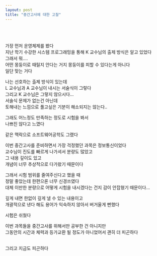 ```yaml
---
layout: post
title: "중간고사에 대한 고찰"
---
```

<br><br><br>
가장 먼저 운영체제를 봤다<br>
지난 학기 수강한 시스템 프로그래밍을 통해 K 교수님의 출제 방식은 알고 있었다<br>
그래서 뭐....<br> 어떤 몽둥이로 때릴지 안다는 거지 몽둥이를 피할 수 있다는게 아니다<br>
일단 맞는 거다<br>

나는 선호하는 출제 방식이 있는데<br>
L 교수님과 A 교수님이 내시는 서술식이 그렇다<br>
그리고 K 교수님은 그렇지 않으시다...<br>
서술식 문제가 없는건 아닌데<br>
토해내는 느낌으로 풀고싶은 기분이 해소되지는 않는다..<br>

그래도 어느정도 만족하는 정도로 시험을 봐서<br>
나쁘진 않다고 느꼈다

같은 맥락으로 소프트웨어공학도 그랬다<br>

이번 중간고사를 준비하면서 가장 걱정했던 과목은 정보통신이었다<br>
교수님이 진도를 빠르게 나가셔서 분량도 많았고<br>
그 내용 깊이도 있고<br> 
개념이 너무 추상적으로 다가왔기 때문이다<br>

그래서 시험 범위를 줄여주신다고 했을 때<br>
정말 좋았는데 한편으론 너무 신경쓰였다<br>
대체 이만한 분량으로 어떻게 시험을 내시겠다는 건지 감이 안잡혔기 때문이다...<br>

깊게 내면 한없이 깊게 낼 수 있는 내용이고<br>
개괄적으로 낸다 해도 용어가 익숙하지 않아서 버거울게 뻔했다<br>

시험은 쉬웠다<br>


이번 과목들을 중간고사를 위해서만 공부한 건 아니지만<br>
그동안의 시간과 체력과 등가교환 될 정도가 아니었어서 괜히 더 피곤하다<br>

<br>
그리고 지금도 피곤하다



